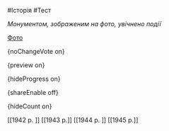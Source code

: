 #Історія #Тест

*Монументом, зображеним на фото, увічнено події*

[Фото](https://zno.osvita.ua//doc/images/znotest/102/10226/131_1.jpg)

{noChangeVote on}

{preview on}

{hideProgress on}

{shareEnable off}

{hideCount on}

[[1942 р. ]]
[[1943 р.]]
[[1944 р. ]]
[[1945 р.]]
